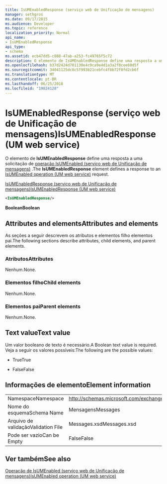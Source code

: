 ```yaml
---
title: IsUMEnabledResponse (serviço web de Unificação de mensagens)
manager: sethgros
ms.date: 09/17/2015
ms.audience: Developer
ms.topic: reference
localization_priority: Normal
api_name:
- IsUMEnabledResponse
api_type:
- schema
ms.assetid: ecb47dd5-c888-47ab-a253-fc49765f5c72
description: O elemento de IsUMEnabledResponse define uma resposta a uma solicitação do IsUMEnabled operação (serviço web de Unificação de mensagens).
ms.openlocfilehash: b37d2424d701130e4c9ca9e4d1a3a2f8cee60d5f
ms.sourcegitcommit: 34041125dc8c5f993b21cebfc4f8b72f0fd2cb6f
ms.translationtype: MT
ms.contentlocale: pt-BR
ms.lasthandoff: 06/25/2018
ms.locfileid: "19824128"
---
```

# <a name="isumenabledresponse-um-web-service"></a><span data-ttu-id="aafd1-103">IsUMEnabledResponse (serviço web de Unificação de mensagens)</span><span class="sxs-lookup"><span data-stu-id="aafd1-103">IsUMEnabledResponse (UM web service)</span></span>

<span data-ttu-id="aafd1-104">O elemento de **IsUMEnabledResponse** define uma resposta a uma solicitação de [operação IsUMEnabled (serviço web de Unificação de mensagens)](isumenabled-operation-um-web-service.md) .</span><span class="sxs-lookup"><span data-stu-id="aafd1-104">The **IsUMEnabledResponse** element defines a response to an [IsUMEnabled operation (UM web service)](isumenabled-operation-um-web-service.md) request.</span></span> 
  
[<span data-ttu-id="aafd1-105">IsUMEnabledResponse (serviço web de Unificação de mensagens)</span><span class="sxs-lookup"><span data-stu-id="aafd1-105">IsUMEnabledResponse (UM web service)</span></span>](isumenabledresponse-um-web-service.md)
  
```xml
<IsUMEnabledResponse/>
```

 <span data-ttu-id="aafd1-106">**Boolean**</span><span class="sxs-lookup"><span data-stu-id="aafd1-106">**Boolean**</span></span>
## <a name="attributes-and-elements"></a><span data-ttu-id="aafd1-107">Attributes and elements</span><span class="sxs-lookup"><span data-stu-id="aafd1-107">Attributes and elements</span></span>

<span data-ttu-id="aafd1-108">As seções a seguir descrevem os atributos e elementos filho elementos pai.</span><span class="sxs-lookup"><span data-stu-id="aafd1-108">The following sections describe attributes, child elements, and parent elements.</span></span>
  
### <a name="attributes"></a><span data-ttu-id="aafd1-109">Atributos</span><span class="sxs-lookup"><span data-stu-id="aafd1-109">Attributes</span></span>

<span data-ttu-id="aafd1-110">Nenhum.</span><span class="sxs-lookup"><span data-stu-id="aafd1-110">None.</span></span>
  
### <a name="child-elements"></a><span data-ttu-id="aafd1-111">Elementos filho</span><span class="sxs-lookup"><span data-stu-id="aafd1-111">Child elements</span></span>

<span data-ttu-id="aafd1-112">Nenhum.</span><span class="sxs-lookup"><span data-stu-id="aafd1-112">None.</span></span>
  
### <a name="parent-elements"></a><span data-ttu-id="aafd1-113">Elementos pai</span><span class="sxs-lookup"><span data-stu-id="aafd1-113">Parent elements</span></span>

<span data-ttu-id="aafd1-114">Nenhum.</span><span class="sxs-lookup"><span data-stu-id="aafd1-114">None.</span></span>
  
## <a name="text-value"></a><span data-ttu-id="aafd1-115">Text value</span><span class="sxs-lookup"><span data-stu-id="aafd1-115">Text value</span></span>

<span data-ttu-id="aafd1-116">Um valor booleano de texto é necessário.</span><span class="sxs-lookup"><span data-stu-id="aafd1-116">A Boolean text value is required.</span></span> <span data-ttu-id="aafd1-117">Veja a seguir os valores possíveis:</span><span class="sxs-lookup"><span data-stu-id="aafd1-117">The following are the possible values:</span></span>
  
- <span data-ttu-id="aafd1-118">True</span><span class="sxs-lookup"><span data-stu-id="aafd1-118">True</span></span>
    
- <span data-ttu-id="aafd1-119">False</span><span class="sxs-lookup"><span data-stu-id="aafd1-119">False</span></span>
    
## <a name="element-information"></a><span data-ttu-id="aafd1-120">Informações de elemento</span><span class="sxs-lookup"><span data-stu-id="aafd1-120">Element information</span></span>

|||
|:-----|:-----|
|<span data-ttu-id="aafd1-121">Namespace</span><span class="sxs-lookup"><span data-stu-id="aafd1-121">Namespace</span></span>  <br/> |http://schemas.microsoft.com/exchange/services/2006/messages  <br/> |
|<span data-ttu-id="aafd1-122">Nome do esquema</span><span class="sxs-lookup"><span data-stu-id="aafd1-122">Schema Name</span></span>  <br/> |<span data-ttu-id="aafd1-123">Mensagens</span><span class="sxs-lookup"><span data-stu-id="aafd1-123">Messages</span></span>  <br/> |
|<span data-ttu-id="aafd1-124">Arquivo de validação</span><span class="sxs-lookup"><span data-stu-id="aafd1-124">Validation File</span></span>  <br/> |<span data-ttu-id="aafd1-125">Messages.xsd</span><span class="sxs-lookup"><span data-stu-id="aafd1-125">Messages.xsd</span></span>  <br/> |
|<span data-ttu-id="aafd1-126">Pode ser vazio</span><span class="sxs-lookup"><span data-stu-id="aafd1-126">Can be Empty</span></span>  <br/> |<span data-ttu-id="aafd1-127">False</span><span class="sxs-lookup"><span data-stu-id="aafd1-127">False</span></span>  <br/> |
   
## <a name="see-also"></a><span data-ttu-id="aafd1-128">Ver também</span><span class="sxs-lookup"><span data-stu-id="aafd1-128">See also</span></span>



[<span data-ttu-id="aafd1-129">Operação de IsUMEnabled (serviço web de Unificação de mensagens)</span><span class="sxs-lookup"><span data-stu-id="aafd1-129">IsUMEnabled operation (UM web service)</span></span>](isumenabled-operation-um-web-service.md)


